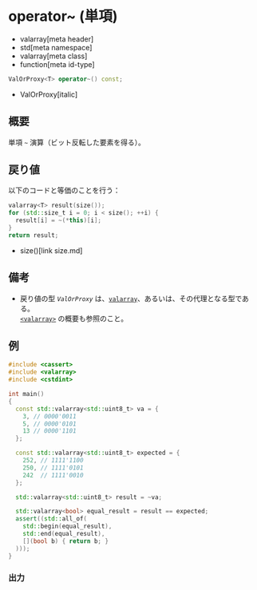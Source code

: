 # operator~ (単項)
* valarray[meta header]
* std[meta namespace]
* valarray[meta class]
* function[meta id-type]

```cpp
ValOrProxy<T> operator~() const;
```
* ValOrProxy[italic]

## 概要
単項 `~` 演算（ビット反転した要素を得る）。


## 戻り値
以下のコードと等価のことを行う：

```cpp
valarray<T> result(size());
for (std::size_t i = 0; i < size(); ++i) {
  result[i] = ~(*this)[i];
}
return result;
```
* size()[link size.md]


## 備考
- 戻り値の型 *`ValOrProxy`* は、[`valarray`](../valarray.md)、あるいは、その代理となる型である。  
	[`<valarray>`](../../valarray.md) の概要も参照のこと。


## 例
```cpp example
#include <cassert>
#include <valarray>
#include <cstdint>

int main()
{
  const std::valarray<std::uint8_t> va = {
    3, // 0000'0011
    5, // 0000'0101
    13 // 0000'1101
  };

  const std::valarray<std::uint8_t> expected = {
    252, // 1111'1100
    250, // 1111'0101
    242  // 1111'0010
  };

  std::valarray<std::uint8_t> result = ~va;

  std::valarray<bool> equal_result = result == expected;
  assert((std::all_of(
    std::begin(equal_result),
    std::end(equal_result),
    [](bool b) { return b; }
  )));
}
```

### 出力
```
```


